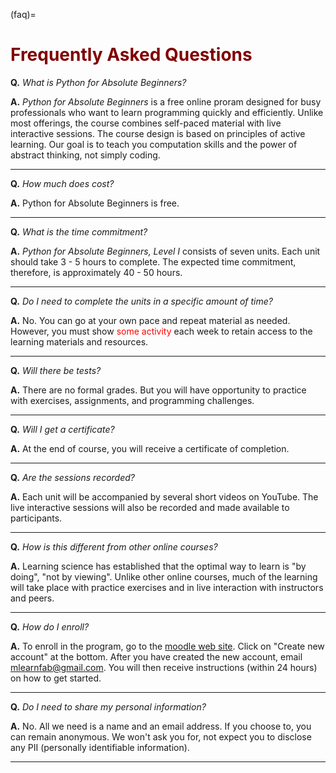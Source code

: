 (faq)=
# <font color="maroon">Frequently Asked Questions</font>

**Q.** *What is Python for Absolute Beginners?*

**A.** *Python for Absolute Beginners* is a free online proram designed for busy professionals who want to learn programming quickly and efficiently. Unlike most offerings, the course combines self-paced material with live interactive sessions. The course design is based on principles of active learning. Our goal is to teach you computation skills and the power of abstract thinking, not simply coding.
 
---

**Q.** *How much does cost?*

**A.** Python for Absolute Beginners is free.

---
 

**Q.** *What is the time commitment?*

**A.** *Python for Absolute Beginners, Level I* consists of seven units. Each unit should take 3 - 5 hours to complete. The expected time commitment, therefore, is approximately 40 - 50 hours.

---

**Q.** *Do I need to complete the units in a specific amount of time?*

**A.** No. You can go at your own pace and repeat material as needed. However, you must show <font color="red">some activity</font> each week to retain access to the learning materials and resources.

---


**Q.** *Will there be tests?*

**A.** There are no formal grades. But you will have opportunity to practice with exercises, assignments, and programming challenges. 

---

**Q.** *Will I get a certificate?*

**A.** At the end of course, you will receive a certificate of completion. 

---


**Q.** *Are the sessions recorded?*

**A.** Each unit will be accompanied by several short videos on YouTube. The live interactive sessions will also be recorded and made available to participants.

---


**Q.** *How is this different from other online courses?*

**A.** Learning science has established that the optimal way to learn is "by doing", "not by viewing". Unlike other online courses, much of the learning will take place with practice exercises and in live interaction with instructors and peers.

---

**Q.** *How do I enroll?*

**A.** To enroll in the program, go to the [moodle web site](https://mlfab.moodlecloud.com). Click on "Create new account" at the bottom. After you have created the new account, email mlearnfab@gmail.com. You will then receive instructions (within 24 hours) on how to get started.


---

**Q.** *Do I need to share my personal information?*

**A.** No. All we need is a name and an email address. If you choose to, you can remain anonymous. We won't ask you for, not expect you to disclose any PII (personally identifiable information).  

---

